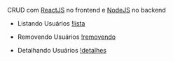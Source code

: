 CRUD com [ReactJS](https://reactjs.org/) no frontend e [NodeJS](https://nodejs.org/en/) no backend

* Listando Usuários
[!lista](https://github.com/FelipeNasci/crudReact/blob/master/images/Captura%20de%20tela%20de%202019-12-16%2011-47-42.png?raw=true)

* Removendo Usuários
[!removendo](https://github.com/FelipeNasci/crudReact/blob/master/images/Captura%20de%20tela%20de%202019-12-16%2011-48-25.png?raw=true)

* Detalhando Usuários
[!detalhes](https://github.com/FelipeNasci/crudReact/blob/master/images/Captura%20de%20tela%20de%202019-12-16%2011-48-47.png?raw=true)